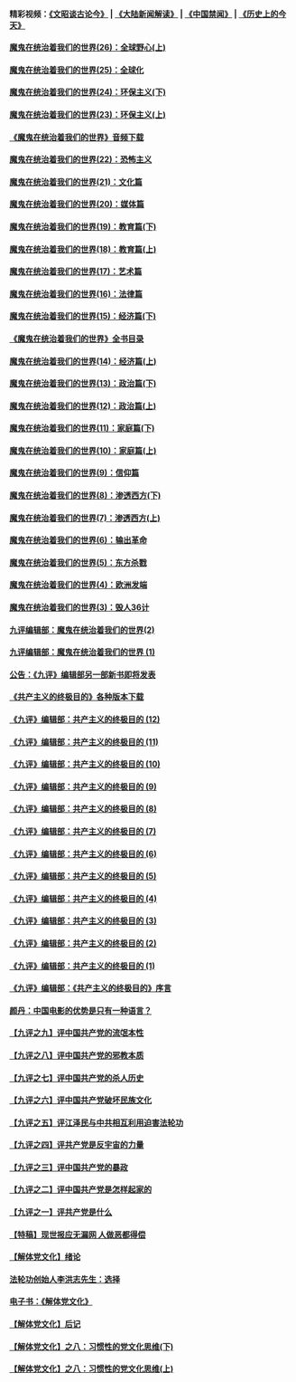 #### 精彩视频：[《文昭谈古论今》](https://github.com/gfw-breaker/wenzhao/blob/master/README.md?t=12160331) | [《大陆新闻解读》](https://github.com/gfw-breaker/ntdtv-comedy/blob/master/README.md?t=12160331) | [《中国禁闻》](https://github.com/gfw-breaker/ntdtv-news/blob/master/README.md?t=12160331) | [《历史上的今天》](https://github.com/gfw-breaker/today-in-history/blob/master/README.md?t=12160331) 

#### [魔鬼在统治着我们的世界(26)：全球野心(上)](../pages/nsc422/n10900318.md?t=12160331) 

#### [魔鬼在统治着我们的世界(25)：全球化](../pages/nsc422/n10788205.md?t=12160331) 

#### [魔鬼在统治着我们的世界(24)：环保主义(下)](../pages/nsc422/n10695307.md?t=12160331) 

#### [魔鬼在统治着我们的世界(23)：环保主义(上)](../pages/nsc422/n10688613.md?t=12160331) 

#### [《魔鬼在统治着我们的世界》音频下载](../pages/nsc422/n10635553.md?t=12160331) 

#### [魔鬼在统治着我们的世界(22)：恐怖主义](../pages/nsc422/n10614727.md?t=12160331) 

#### [魔鬼在统治着我们的世界(21)：文化篇](../pages/nsc422/n10597706.md?t=12160331) 

#### [魔鬼在统治着我们的世界(20)：媒体篇](../pages/nsc422/n10586579.md?t=12160331) 

#### [魔鬼在统治着我们的世界(19)：教育篇(下)](../pages/nsc422/n10564808.md?t=12160331) 

#### [魔鬼在统治着我们的世界(18)：教育篇(上)](../pages/nsc422/n10526970.md?t=12160331) 

#### [魔鬼在统治着我们的世界(17)：艺术篇](../pages/nsc422/n10499093.md?t=12160331) 

#### [魔鬼在统治着我们的世界(16)：法律篇](../pages/nsc422/n10485969.md?t=12160331) 

#### [魔鬼在统治着我们的世界(15)：经济篇(下)](../pages/nsc422/n10469975.md?t=12160331) 

#### [《魔鬼在统治着我们的世界》全书目录](../pages/nsc422/n10464261.md?t=12160331) 

#### [魔鬼在统治着我们的世界(14)：经济篇(上)](../pages/nsc422/n10457370.md?t=12160331) 

#### [魔鬼在统治着我们的世界(13)：政治篇(下)](../pages/nsc422/n10448270.md?t=12160331) 

#### [魔鬼在统治着我们的世界(12)：政治篇(上)](../pages/nsc422/n10444576.md?t=12160331) 

#### [魔鬼在统治着我们的世界(11)：家庭篇(下)](../pages/nsc422/n10440961.md?t=12160331) 

#### [魔鬼在统治着我们的世界(10)：家庭篇(上)](../pages/nsc422/n10435448.md?t=12160331) 

#### [魔鬼在统治着我们的世界(9)：信仰篇](../pages/nsc422/n10432159.md?t=12160331) 

#### [魔鬼在统治着我们的世界(8)：渗透西方(下)](../pages/nsc422/n10429603.md?t=12160331) 

#### [魔鬼在统治着我们的世界(7)：渗透西方(上)](../pages/nsc422/n10426013.md?t=12160331) 

#### [魔鬼在统治着我们的世界(6)：输出革命](../pages/nsc422/n10421536.md?t=12160331) 

#### [魔鬼在统治着我们的世界(5)：东方杀戮](../pages/nsc422/n10417707.md?t=12160331) 

#### [魔鬼在统治着我们的世界(4)：欧洲发端](../pages/nsc422/n10414890.md?t=12160331) 

#### [魔鬼在统治着我们的世界(3)：毁人36计](../pages/nsc422/n10411583.md?t=12160331) 

#### [九评编辑部：魔鬼在统治着我们的世界(2)](../pages/nsc422/n10410036.md?t=12160331) 

#### [九评编辑部：魔鬼在统治着我们的世界 (1)](../pages/nsc422/n10406825.md?t=12160331) 

#### [公告：《九评》编辑部另一部新书即将发表](../pages/nsc422/n10405104.md?t=12160331) 

#### [《共产主义的终极目的》各种版本下载](../pages/nsc422/n10022138.md?t=12160331) 

#### [《九评》编辑部：共产主义的终极目的 (12)](../pages/nsc422/n9933272.md?t=12160331) 

#### [《九评》编辑部：共产主义的终极目的 (11)](../pages/nsc422/n9924973.md?t=12160331) 

#### [《九评》编辑部：共产主义的终极目的 (10)](../pages/nsc422/n9920883.md?t=12160331) 

#### [《九评》编辑部：共产主义的终极目的 (9)](../pages/nsc422/n9916363.md?t=12160331) 

#### [《九评》编辑部：共产主义的终极目的 (8)](../pages/nsc422/n9912488.md?t=12160331) 

#### [《九评》编辑部：共产主义的终极目的 (7)](../pages/nsc422/n9901176.md?t=12160331) 

#### [《九评》编辑部：共产主义的终极目的 (6)](../pages/nsc422/n9899359.md?t=12160331) 

#### [《九评》编辑部：共产主义的终极目的 (5)](../pages/nsc422/n9893174.md?t=12160331) 

#### [《九评》编辑部：共产主义的终极目的 (4)](../pages/nsc422/n9891246.md?t=12160331) 

#### [《九评》编辑部：共产主义的终极目的 (3)](../pages/nsc422/n9879879.md?t=12160331) 

#### [《九评》编辑部：共产主义的终极目的 (2)](../pages/nsc422/n9876205.md?t=12160331) 

#### [《九评》编辑部：共产主义的终极目的 (1)](../pages/nsc422/n9865857.md?t=12160331) 

#### [《九评》编辑部：《共产主义的终极目的》序言](../pages/nsc422/n9862666.md?t=12160331) 

#### [颜丹：中国电影的优势是只有一种语言？](../pages/nsc422/n9583062.md?t=12160331) 

#### [【九评之九】评中国共产党的流氓本性](../pages/nsc422/n737542.md?t=12160331) 

#### [【九评之八】评中国共产党的邪教本质](../pages/nsc422/n735942.md?t=12160331) 

#### [【九评之七】评中国共产党的杀人历史](../pages/nsc422/n733806.md?t=12160331) 

#### [【九评之六】评中国共产党破坏民族文化](../pages/nsc422/n731667.md?t=12160331) 

#### [【九评之五】评江泽民与中共相互利用迫害法轮功](../pages/nsc422/n730058.md?t=12160331) 

#### [【九评之四】评共产党是反宇宙的力量](../pages/nsc422/n727814.md?t=12160331) 

#### [【九评之三】评中国共产党的暴政](../pages/nsc422/n725597.md?t=12160331) 

#### [【九评之二】评中国共产党是怎样起家的](../pages/nsc422/n723946.md?t=12160331) 

#### [【九评之一】评共产党是什么](../pages/nsc422/n722529.md?t=12160331) 

#### [【特稿】现世报应无漏网 人做恶都得偿](../pages/nsc422/n4215167.md?t=12160331) 

#### [【解体党文化】绪论](../pages/nsc422/n1449356.md?t=12160331) 

#### [法轮功创始人李洪志先生：选择](../pages/nsc422/n3580738.md?t=12160331) 

#### [电子书：《解体党文化》](../pages/nsc422/n1573484.md?t=12160331) 

#### [【解体党文化】后记](../pages/nsc422/n1531999.md?t=12160331) 

#### [【解体党文化】之八：习惯性的党文化思维(下)](../pages/nsc422/n1526477.md?t=12160331) 

#### [【解体党文化】之八：习惯性的党文化思维(上)](../pages/nsc422/n1520631.md?t=12160331) 

